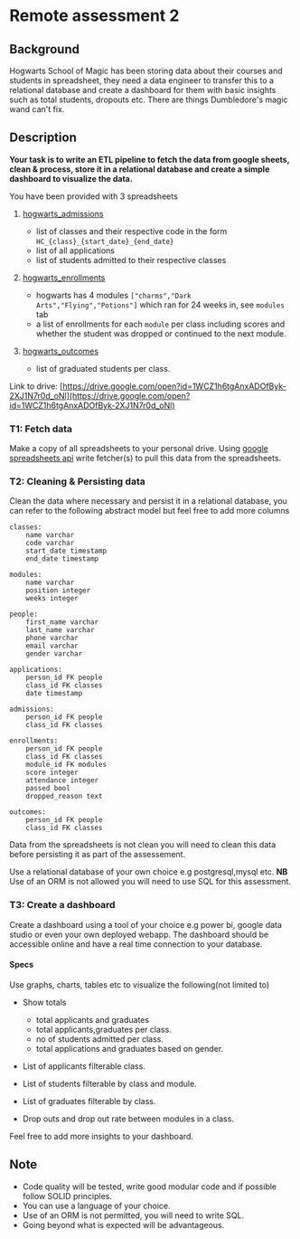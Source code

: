 # Remote assessment 2 
## Background
Hogwarts School of Magic has been storing data about their courses and students in spreadsheet, they need a data engineer to transfer this to a relational database and create a dashboard for them with basic insights such as total students, dropouts etc. There are things Dumbledore's magic wand can't fix.

## Description

**Your task is to write an ETL pipeline to fetch the data from google sheets, clean & process, store it in a relational database and create a simple dashboard to visualize the data.**

You have been provided with 3 spreadsheets

1. [hogwarts_admissions](https://docs.google.com/spreadsheets/d/1lKrQ4NKwogywiDqnNuwva4zDVNi18x2BClQ6ugFU7SQ/edit?usp=sharing)
    - list of classes and their respective code in the form `HC_{class}_{start_date}_{end_date}`
    - list of all applications
    - list of students admitted to their respective classes

2. [hogwarts_enrollments](https://docs.google.com/spreadsheets/d/1uHpQQUBf5UNw9Qm18HPq7jKY0pBpiUIpCBH8GRTP3_c/edit?usp=sharing)
    - hogwarts has 4 modules `["charms","Dark Arts","Flying","Potions"]` which ran for 24 weeks in, see `modules` tab
    - a list of enrollments for each `module` per class including scores and whether the student was dropped or continued to the next module.

3. [hogwarts_outcomes](https://docs.google.com/spreadsheets/d/1dzgZHo2HOPRwJWZ35zfseBk-nqB7MMwzen_llZkerew/edit?usp=sharing)
    - list of graduated students per class.

Link to drive: [https://drive.google.com/open?id=1WCZ1h6tgAnxADOfByk-2XJ1N7r0d_oNl](https://drive.google.com/open?id=1WCZ1h6tgAnxADOfByk-2XJ1N7r0d_oNl)


### T1: Fetch data
Make a copy of all spreadsheets to your personal drive. Using [google spreadsheets api](https://developers.google.com/sheets) write fetcher(s) to pull this data from the spreadsheets.

### T2: Cleaning & Persisting data
Clean the data where necessary and persist it in a relational database, you can refer to the following abstract model but feel free to add more columns

```
classes:
    name varchar
    code varchar
    start_date timestamp
    end_date timestamp

modules:
    name varchar
    position integer
    weeks integer

people:
    first_name varchar
    last_name varchar
    phone varchar
    email varchar
    gender varchar

applications:
    person_id FK people
    class_id FK classes
    date timestamp

admissions:
    person_id FK people
    class_id FK classes

enrollments:
    person_id FK people
    class_id FK classes
    module_id FK modules
    score integer
    attendance integer
    passed bool
    dropped_reason text

outcomes:
    person_id FK people
    class_id FK classes
```

Data from the spreadsheets is not clean you will need to clean this data before persisting it as part of the assessement.

Use a relational database of your own choice e.g postgresql,mysql etc. **NB** Use of an ORM is not allowed you will need to use SQL for this assessment.

### T3: Create a dashboard

Create a dashboard using a tool of your choice e.g power bi, google data studio or even your own deployed webapp. The dashboard should be accessible online and have a real time connection to your database.

#### Specs
Use graphs, charts, tables etc to visualize the following(not limited to)
- Show totals
    - total applicants and graduates
    - total applicants,graduates per class.
    - no of students admitted per class.
    - total applications and graduates based on gender.

- List of applicants filterable class.
- List of students filterable by class and module.
- List of graduates filterable by class.
- Drop outs and drop out rate between modules in a class.


Feel free to add more insights to your dashboard.

## Note
- Code quality will be tested, write good modular code and if possible follow SOLID principles.
- You can use a language of your choice.
- Use of an ORM is not permitted, you will need to write SQL.
- Going beyond what is expected will be advantageous.

